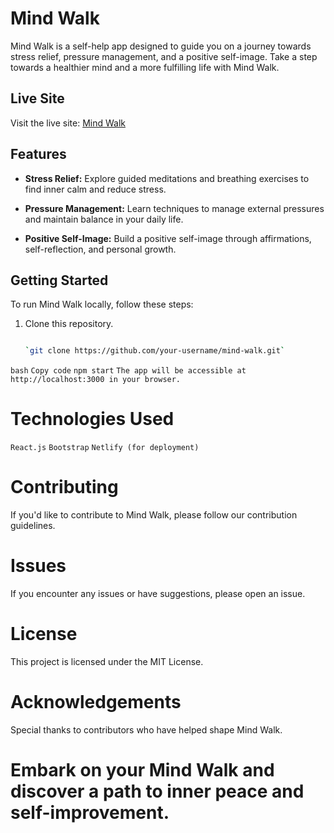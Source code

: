 # Mind Walk

Mind Walk is a self-help app designed to guide you on a journey towards stress relief, pressure management, and a positive self-image. Take a step towards a healthier mind and a more fulfilling life with Mind Walk.

## Live Site

Visit the live site: [Mind Walk](https://letstakeamindwalk.netlify.app/)

## Features

- **Stress Relief:**
  Explore guided meditations and breathing exercises to find inner calm and reduce stress.

- **Pressure Management:**
  Learn techniques to manage external pressures and maintain balance in your daily life.

- **Positive Self-Image:**
  Build a positive self-image through affirmations, self-reflection, and personal growth.

## Getting Started

To run Mind Walk locally, follow these steps:

1. Clone this repository.
   ```bash
   
   `git clone https://github.com/your-username/mind-walk.git`


`bash`
`Copy code`
`npm start`
`The app will be accessible at http://localhost:3000 in your browser.`

# Technologies Used
`React.js`
`Bootstrap`
`Netlify (for deployment)`

# Contributing
If you'd like to contribute to Mind Walk, please follow our contribution guidelines.

# Issues
If you encounter any issues or have suggestions, please open an issue.

# License
This project is licensed under the MIT License.

# Acknowledgements
Special thanks to contributors who have helped shape Mind Walk.

# Embark on your Mind Walk and discover a path to inner peace and self-improvement.